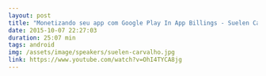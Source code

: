 ```yaml
---
layout: post
title: "Monetizando seu app com Google Play In App Billings - Suelen Carvalho"
date: 2015-10-07 22:27:03
duration: 25:07 min
tags: android
img: /assets/image/speakers/suelen-carvalho.jpg
link: https://www.youtube.com/watch?v=OhI4TYCA8jg
---
```

